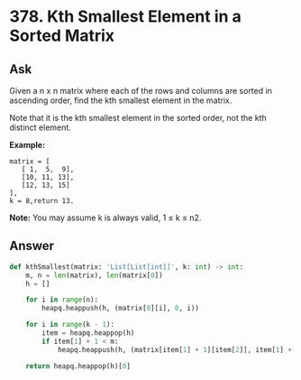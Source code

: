 # 378. Kth Smallest Element in a Sorted Matrix

## Ask

Given a n x n matrix where each of the rows and columns are sorted in ascending order, find the kth smallest element in the matrix.

Note that it is the kth smallest element in the sorted order, not the kth distinct element.

**Example:**

```
matrix = [
   [ 1,  5,  9],
   [10, 11, 13],
   [12, 13, 15]
],
k = 8,return 13.
```

**Note:** You may assume k is always valid, 1 ≤ k ≤ n2.

## Answer

```Python
def kthSmallest(matrix: 'List[List[int]]', k: int) -> int:
    m, n = len(matrix), len(matrix[0])
    h = []

    for i in range(n):
        heapq.heappush(h, (matrix[0][i], 0, i))

    for i in range(k - 1):
        item = heapq.heappop(h)
        if item[1] + 1 < m:
            heapq.heappush(h, (matrix[item[1] + 1][item[2]], item[1] + 1, item[2])))

    return heapq.heappop(h)[0]
```
